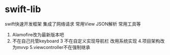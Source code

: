 # swift-lib
swift快速开发框架 集成了网络请求 常用View JSON解析 常用工具等

  1. Alamofire改为最新版本吧
  2. 不在自己托管keyboard
  3 不在自定义实现导航栏  改用系统实现
  4.项目架构改为mvvp
  5.viewcontroller不在强制继承 
